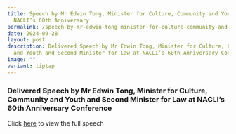 ```yaml
---
title: Speech by Mr Edwin Tong, Minister for Culture, Community and Youth at
  NACLI’s 60th Anniversary
permalink: /speech-by-mr-edwin-tong-minister-for-culture-community-and-youth-at-nacli-s-60th-anniversary/
date: 2024-09-28
layout: post
description: Delivered Speech by Mr Edwin Tong, Minister for Culture, Community
  and Youth and Second Minister for Law at NACLI’s 60th Anniversary Conference
image: ""
variant: tiptap
---
```

<h3>Delivered Speech by Mr Edwin Tong, Minister for Culture, Community and Youth and Second Minister for Law at NACLI’s 60th Anniversary Conference</h3>
<p>Click <a href="/files/Transcript_GOH_Min_Edwin_Tong___NACLI_60_Anniversary_Conference_28_Sep_2024.pdf" rel="noopener noreferrer nofollow" target="_blank">here</a> to
view the full speech</p>